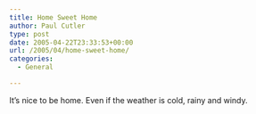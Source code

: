 ```yaml
---
title: Home Sweet Home
author: Paul Cutler
type: post
date: 2005-04-22T23:33:53+00:00
url: /2005/04/home-sweet-home/
categories:
  - General

---
```

It&#8217;s nice to be home. Even if the weather is cold, rainy and windy.
